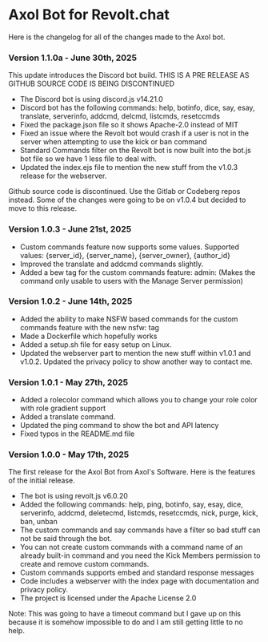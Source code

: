 # Axol Bot for Revolt.chat

Here is the changelog for all of the changes made to the Axol bot.

### Version 1.1.0a - June 30th, 2025

This update introduces the Discord bot build. THIS IS A PRE RELEASE AS GITHUB SOURCE CODE IS BEING DISCONTINUED

- The Discord bot is using discord.js v14.21.0
- Discord bot has the following commands: help, botinfo, dice, say, esay, translate, serverinfo, addcmd, delcmd, listcmds, resetccmds
- Fixed the package.json file so it shows Apache-2.0 instead of MIT
- Fixed an issue where the Revolt bot would crash if a user is not in the server when attempting to use the kick or ban command
- Standard Commands filter on the Revolt bot is now built into the bot.js bot file so we have 1 less file to deal with.
- Updated the index.ejs file to mention the new stuff from the v1.0.3 release for the webserver.

Github source code is discontinued. Use the Gitlab or Codeberg repos instead. Some of the changes were going to be on v1.0.4 but decided to move to this release.

### Version 1.0.3 - June 21st, 2025

- Custom commands feature now supports some values. Supported values: {server_id}, {server_name}, {server_owner}, {author_id}
- Improved the translate and addcmd commands slightly.
- Added a bew tag for the custom commands feature: admin: (Makes the command only usable to users with the Manage Server permission)

### Version 1.0.2 - June 14th, 2025

- Added the ability to make NSFW based commands for the custom commands feature with the new nsfw: tag
- Made a Dockerfile which hopefully works
- Added a setup.sh file for easy setup on Linux.
- Updated the webserver part to mention the new stuff within v1.0.1 and v1.0.2. Updated the privacy policy to show another way to contact me.

### Version 1.0.1 - May 27th, 2025

- Added a rolecolor command which allows you to change your role color with role gradient support
- Added a translate command.
- Updated the ping command to show the bot and API latency
- Fixed typos in the README.md file

### Version 1.0.0 - May 17th, 2025

The first release for the Axol Bot from Axol's Software. Here is the features of the initial release.

- The bot is using revolt.js v6.0.20
- Added the following commands: help, ping, botinfo, say, esay, dice, serverinfo, addcmd, deletecmd, listcmds, resetccmds, nick, purge, kick, ban, unban
- The custom commands and say commands have a filter so bad stuff can not be said through the bot.
- You can not create custom commands with a command name of an already built-in command and you need the Kick Members permission to create and remove custom commands.
- Custom commands supports embed and standard response messages
- Code includes a webserver with the index page with documentation and privacy policy.
- The project is licensed under the Apache License 2.0

Note: This was going to have a timeout command but I gave up on this because it is somehow impossible to do and I am still getting little to no help.